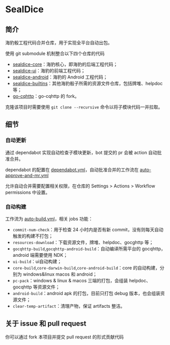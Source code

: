 # SealDice

## 简介

海豹骰工程代码合并仓库，用于实现全平台自动出包。

使用 git submodule 机制整合以下四个仓库的代码
- [sealdice-core](https://github.com/sealdice/sealdice-core)：海豹核心，即海豹的后端工程代码；
- [sealdice-ui](https://github.com/sealdice/sealdice-ui)：海豹的前端工程代码；
- [sealdice-android](https://github.com/sealdice/sealdice-android)：海豹的 Android 工程代码；
- [sealdice-builtins](https://github.com/sealdice/sealdice-builtins)：其他海豹骰子所需的资源文件仓库，包括牌堆、helpdoc 等；
- [go-cqhttp](https://github.com/sealdice/go-cqhttp)：go-cqhttp 的 fork。

克隆该项目时需要使用 `git clone --recursive` 命令以将子模块代码一并拉取。

## 细节

### 自动更新

通过 dependabot 实现自动检查子模块更新，bot 提交的 pr 会被 action 自动批准合并。

dependabot 的配置在 [dependabot.yml](.github/dependabot.yml)，自动批准合并的工作流在 [auto-approve-and-mr.yml](.github/workflows/auto-approve-and-mr.yml)

允许自动合并需要配置相关权限，在仓库的 Settings > Actions > Workflow permissions 中设置。

### 自动构建

工作流为 [auto-build.yml](.github/workflows/auto-build.yml)，相关 jobs 功能：
- `commit-num-check`：用于检查 24 小时内是否有新 commit，没有则每天自动触发的构建不打包；
- `resources-download`：下载资源文件，牌堆、helpdoc、gocghttp 等；
- `gocqhttp-build`,`gocqhttp-android-build`：自动编译所需平台的 gocqhttp，android 端需要使用 NDK；
- `ui-build`：ui自动构建；
- `core-build`,`core-darwin-build`,`core-android-build`：core 的自动构建，分别为 windows&linux macos 和 android；
- `pc-pack`：windows & linux & macos 三端的打包，会组装 helpdoc、gocqhttp 等资源文件；
- `android-build`：android apk 的打包，目前只打包 debug 版本，也会组装资源文件；
- `clear-temp-artifact`：清理产物，保证 artifacts 整洁。

## 关于 issue 和 pull request

你可以通过 fork 本项目并提交 pull request 的形式贡献代码